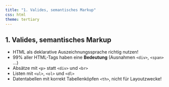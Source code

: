 ```yaml
---
title: "1. Valides, semantisches Markup"
css: html
theme: tertiary
---
```

## 1. Valides, semantisches Markup

- HTML als deklarative Auszeichnungssprache richtig nutzen!
- 99% aller HTML-Tags haben eine **Bedeutung** (Ausnahmen `<div>`, `<span>` …)
- Absätze mit `<p>` statt `<div>` und `<br>`
- Listen mit `<ul>`, `<ol>` und `<dl>`
- Datentabellen mit korrekt Tabellenköpfen `<th>`, nicht für Layoutzwecke!
